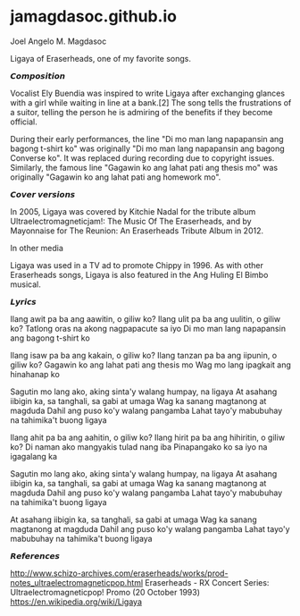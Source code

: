 # jamagdasoc.github.io

Joel Angelo M. Magdasoc

Ligaya of Eraserheads, one of my favorite songs.

𝘾𝙤𝙢𝙥𝙤𝙨𝙞𝙩𝙞𝙤𝙣

Vocalist Ely Buendia was inspired to write Ligaya after exchanging glances with a girl while waiting in line at a bank.[2] The song tells the frustrations of a suitor, telling the person he is admiring of the benefits if they become official.

During their early performances, the line "Di mo man lang napapansin ang bagong t-shirt ko" was originally "Di mo man lang napapansin ang bagong Converse ko". It was replaced during recording due to copyright issues. Similarly, the famous line "Gagawin ko ang lahat pati ang thesis mo" was originally "Gagawin ko ang lahat pati ang homework mo".

𝘾𝙤𝙫𝙚𝙧 𝙫𝙚𝙧𝙨𝙞𝙤𝙣𝙨

In 2005, Ligaya was covered by Kitchie Nadal for the tribute album Ultraelectromagneticjam!: The Music Of The Eraserheads, and by Mayonnaise for The Reunion: An Eraserheads Tribute Album in 2012.

In other media

Ligaya was used in a TV ad to promote Chippy in 1996. As with other Eraserheads songs, Ligaya is also featured in the Ang Huling El Bimbo musical.

𝙇𝙮𝙧𝙞𝙘𝙨

Ilang awit pa ba ang aawitin, o giliw ko?
Ilang ulit pa ba ang uulitin, o giliw ko?
Tatlong oras na akong nagpapacute sa iyo
Di mo man lang napapansin ang bagong t-shirt ko

Ilang isaw pa ba ang kakain, o giliw ko?
Ilang tanzan pa ba ang iipunin, o giliw ko?
Gagawin ko ang lahat pati ang thesis mo
Wag mo lang ipagkait ang hinahanap ko

Sagutin mo lang ako, aking sinta'y walang humpay, na ligaya
At asahang iibigin ka, sa tanghali, sa gabi at umaga
Wag ka sanang magtanong at magduda
Dahil ang puso ko'y walang pangamba
Lahat tayo'y mabubuhay na tahimika't buong ligaya

Ilang ahit pa ba ang aahitin, o giliw ko?
Ilang hirit pa ba ang hihiritin, o giliw ko?
Di naman ako mangyakis tulad nang iba
Pinapangako ko sa iyo na igagalang ka

Sagutin mo lang ako, aking sinta'y walang humpay, na ligaya
At asahang iibigin ka, sa tanghali, sa gabi at umaga
Wag ka sanang magtanong at magduda
Dahil ang puso ko'y walang pangamba
Lahat tayo'y mabubuhay na tahimika't buong ligaya

At asahang iibigin ka, sa tanghali, sa gabi at umaga
Wag ka sanang magtanong at magduda
Dahil ang puso ko'y walang pangamba
Lahat tayo'y mabubuhay na tahimika't buong ligaya

𝙍𝙚𝙛𝙚𝙧𝙚𝙣𝙘𝙚𝙨

 http://www.schizo-archives.com/eraserheads/works/prod-notes_ultraelectromagneticpop.html
 Eraserheads - RX Concert Series: Ultraelectromagneticpop! Promo (20 October 1993)
 https://en.wikipedia.org/wiki/Ligaya

